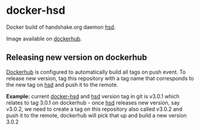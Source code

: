 # docker-hsd

Docker build of handshake.org daemon [hsd](https://github.com/handshake-org/hsd).

Image available on [dockerhub](https://hub.docker.com/r/skynetlabs/hsd).

## Releasing new version on dockerhub

[Dockerhub](https://hub.docker.com/r/skynetlabs/hsd) is configured to automatically build all tags on push event. To release new version, tag this repository with a tag name that corresponds to the new tag on [hsd](https://github.com/handshake-org/hsd) and push it to the remote.

**Example:** current [docker-hsd](https://hub.docker.com/r/skynetlabs/hsd) and [hsd](https://github.com/handshake-org/hsd) version tag in git is v3.0.1 which relates to tag 3.0.1 on dockerhub - once [hsd](https://github.com/handshake-org/hsd) releases new version, say v3.0.2, we need to create a tag on this repository also called v3.0.2 and push it to the remote, dockerhub will pick that up and build a new version 3.0.2
